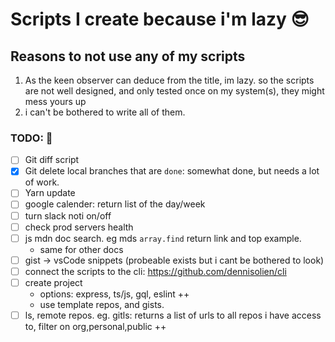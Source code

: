 # Scripts I create because i'm lazy 😎

## Reasons to not use any of my scripts
1. As the keen observer can deduce from the title, im lazy.
so the scripts are not well designed, and only tested once on my system(s), they might mess yours up 
2. i can't be bothered to write all of them.

### TODO: 🚀

- [ ] Git diff script
- [X] Git delete local branches that are `done`: somewhat done, but needs a lot of work.
- [ ] Yarn update
- [ ] google calender: return list of the day/week
- [ ] turn slack noti on/off
- [ ] check prod servers health
- [ ] js mdn doc search. eg mds `array.find` return link and top example.
    * same for other docs
- [ ] gist -> vsCode snippets (probeable exists but i cant be bothered to look)
- [ ] connect the scripts to the cli: https://github.com/dennisolien/cli
- [ ] create project
    * options: express, ts/js, gql, eslint ++
    * use template repos, and gists.
- [ ] ls, remote repos. eg. gitls: returns a list of urls to all repos i have access to, filter on org,personal,public ++